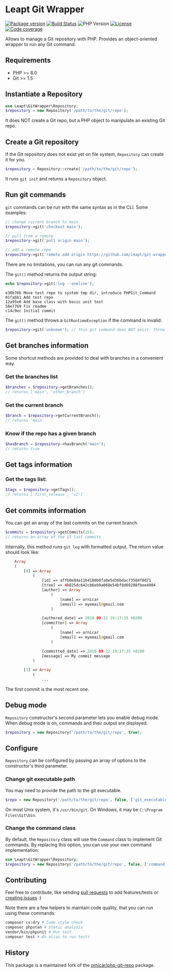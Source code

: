 # Leapt Git Wrapper

[![Package version](https://img.shields.io/packagist/v/leapt/git-wrapper.svg?style=flat-square)](https://packagist.org/packages/leapt/git-wrapper)
[![Build Status](https://img.shields.io/github/workflow/status/leapt/git-wrapper/Continuous%20Integration/main?style=flat-square)](https://github.com/leapt/git-wrapper/actions?query=workflow%3A%22Continuous+Integration%22)
![PHP Version](https://img.shields.io/packagist/php-v/leapt/git-wrapper.svg?branch=main&style=flat-square)
[![License](https://img.shields.io/badge/license-MIT-red.svg?style=flat-square)](LICENSE)
[![Code coverage](https://img.shields.io/codecov/c/github/leapt/git-wrapper?style=flat-square)](https://codecov.io/gh/leapt/git-wrapper/branch/main)

Allows to manage a Git repository with PHP.
Provides an object-oriented wrapper to run any Git command.

## Requirements

- PHP >= 8.0
- Git >= 1.5

## Instantiate a Repository

```php
use Leapt\GitWrapper\Repository;
$repository = new Repository('/path/to/the/git/repo');
```

It does NOT create a Git repo, but a PHP object to manipulate an existing Git repo.

## Create a Git repository

If the Git repository does not exist yet on file system, `Repository` can create it for you.

```php
$repository = Repository::create('/path/to/the/git/repo');
```

It runs `git init` and returns a `Repository` object.

## Run git commands

`git` commands can be run with the same syntax as in the CLI. Some examples:

```php
// change current branch to main
$repository->git('checkout main');

// pull from a remote
$repository->git('pull origin main');

// add a remote repo
$repository->git('remote add origin https://github.com/leapt/git-wrapper.git');
```

There are no limitations, you can run any git commands.

The `git()` method returns the output string:

```php
echo $repository->git('log --oneline');
```

```
e30b70b Move test repo to system tmp dir, introduce PHPGit_Command
01fabb1 Add test repo
12a95e6 Add base class with basic unit test
58e7769 Fix readme
c14c9ec Initial commit
```

The `git()` method throws a `GitRuntimeException` if the command is invalid:

```php
$repository->git('unknown'); // this git command does NOT exist: throw GitRuntimeException
```

## Get branches information

Some shortcut methods are provided to deal with branches in a convenient way.

### Get the branches list

```php
$branches = $repository->getBranches();
// returns ['main', 'other_branch']
```

### Get the current branch

```php
$branch = $repository->getCurrentBranch();
// returns 'main'
```

### Know if the repo has a given branch

```php
$hasBranch = $repository->hasBranch('main');
// returns true
```

## Get tags information

### Get the tags list:

```php
$tags = $repository->getTags();
// returns ['first_release', 'v2']
```

## Get commits information

You can get an array of the last commits on the current branch.

```php
$commits = $repository->getCommits(15);
// returns an array of the 15 last commits
```

Internally, this method runs `git log` with formatted output. The return value should look like:

```php
    Array
    (
        [0] => Array
            (
                [id] => affb0e84a11b4180b0fa0e5d36bdac73584f0d71
                [tree] => 4b825dc642cb6eb9a060e54bf8d69288fbee4904
                [author] => Array
                    (
                        [name] => ornicar
                        [email] => myemail@gmail.com
                    )

                [authored_date] => 2010-09-22 19:17:35 +0200
                [committer] => Array
                    (
                        [name] => ornicar
                        [email] => myemail@gmail.com
                    )

                [committed_date] => 2010-09-22 19:17:35 +0200
                [message] => My commit message
            )

        [1] => Array
            (
                ...
```

The first commit is the most recent one.

## Debug mode

`Repository` constructor's second parameter lets you enable debug mode.
When debug mode is on, commands and their output are displayed.

```php
$repository = new Repository('/path/to/the/git/repo', true);
```

## Configure

`Repository` can be configured by passing an array of options to the constructor's third parameter.

### Change git executable path

You may need to provide the path to the git executable.

```php
$repo = new Repository('/path/to/the/git/repo', false, ['git_executable' => '/usr/bin/git']);
```

On most Unix system, it's `/usr/bin/git`. On Windows, it may be `C:\Program Files\Git\bin`.

### Change the command class

By default, the `Repository` class will use the `Command` class to implement Git commands.
By replacing this option, you can use your own command implementation:

```php
use Leapt\GitWrapper\Repository;
$repository = new Repository('/path/to/the/git/repo', false, ['command_class' => YourCommand::class]);
```

## Contributing

Feel free to contribute, like sending [pull requests](https://github.com/leapt/git-wrapper/pulls) to add features/tests
or [creating issues](https://github.com/leapt/git-wrapper/issues) :)

Note there are a few helpers to maintain code quality, that you can run using these commands:

```bash
composer cs:dry # Code style check
composer phpstan # Static analysis
vendor/bin/phpunit # Run test
composer test # An alias to run tests
```

## History

This package is a maintained fork of the [ornicar/php-git-repo](https://github.com/ornicar/php-git-repo) package.
